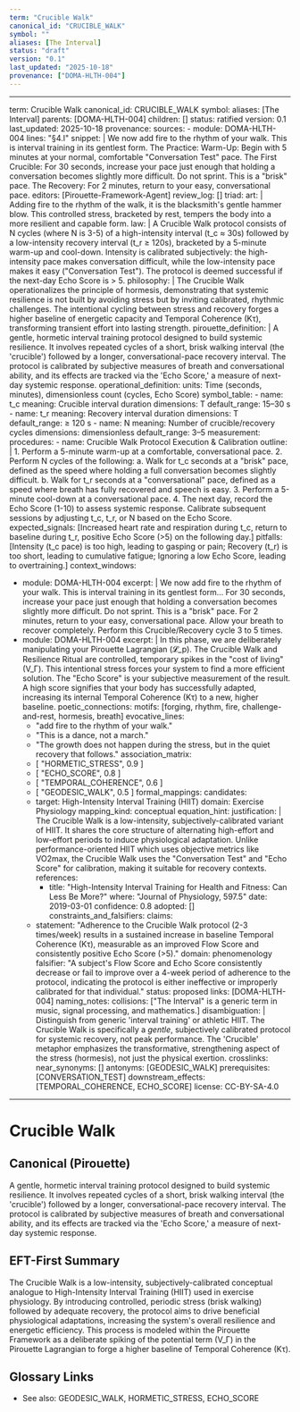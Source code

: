 ```yaml
---
term: "Crucible Walk"
canonical_id: "CRUCIBLE_WALK"
symbol: ""
aliases: [The Interval]
status: "draft"
version: "0.1"
last_updated: "2025-10-18"
provenance: ["DOMA-HLTH-004"]
---
```


---
term: Crucible Walk
canonical_id: CRUCIBLE_WALK
symbol: 
aliases: [The Interval]
parents: [DOMA-HLTH-004]
children: []
status: ratified
version: 0.1
last_updated: 2025-10-18
provenance:
  sources:
    - module: DOMA-HLTH-004
      lines: "§4.I"
      snippet: |
        We now add fire to the rhythm of your walk. This is interval training in its gentlest form. The Practice: Warm-Up: Begin with 5 minutes at your normal, comfortable "Conversation Test" pace. The First Crucible: For 30 seconds, increase your pace just enough that holding a conversation becomes slightly more difficult. Do not sprint. This is a "brisk" pace. The Recovery: For 2 minutes, return to your easy, conversational pace.
  editors: [Pirouette-Framework-Agent]
  review_log: []
triad:
  art: |
    Adding fire to the rhythm of the walk, it is the blacksmith's gentle hammer blow. This controlled stress, bracketed by rest, tempers the body into a more resilient and capable form.
  law: |
    A Crucible Walk protocol consists of N cycles (where N is 3-5) of a high-intensity interval (t_c ≈ 30s) followed by a low-intensity recovery interval (t_r ≥ 120s), bracketed by a 5-minute warm-up and cool-down. Intensity is calibrated subjectively: the high-intensity pace makes conversation difficult, while the low-intensity pace makes it easy ("Conversation Test"). The protocol is deemed successful if the next-day Echo Score is > 5.
  philosophy: |
    The Crucible Walk operationalizes the principle of hormesis, demonstrating that systemic resilience is not built by avoiding stress but by inviting calibrated, rhythmic challenges. The intentional cycling between stress and recovery forges a higher baseline of energetic capacity and Temporal Coherence (Kτ), transforming transient effort into lasting strength.
pirouette_definition: |
  A gentle, hormetic interval training protocol designed to build systemic resilience. It involves repeated cycles of a short, brisk walking interval (the 'crucible') followed by a longer, conversational-pace recovery interval. The protocol is calibrated by subjective measures of breath and conversational ability, and its effects are tracked via the 'Echo Score,' a measure of next-day systemic response.
operational_definition:
  units: Time (seconds, minutes), dimensionless count (cycles, Echo Score)
  symbol_table:
    - name: t_c
      meaning: Crucible interval duration
      dimensions: T
      default_range: 15–30 s
    - name: t_r
      meaning: Recovery interval duration
      dimensions: T
      default_range: ≥ 120 s
    - name: N
      meaning: Number of crucible/recovery cycles
      dimensions: dimensionless
      default_range: 3–5
  measurement:
    procedures:
      - name: Crucible Walk Protocol Execution & Calibration
        outline: |
          1.  Perform a 5-minute warm-up at a comfortable, conversational pace.
          2.  Perform N cycles of the following:
              a.  Walk for t_c seconds at a "brisk" pace, defined as the speed where holding a full conversation becomes slightly difficult.
              b.  Walk for t_r seconds at a "conversational" pace, defined as a speed where breath has fully recovered and speech is easy.
          3.  Perform a 5-minute cool-down at a conversational pace.
          4.  The next day, record the Echo Score (1-10) to assess systemic response. Calibrate subsequent sessions by adjusting t_c, t_r, or N based on the Echo Score.
        expected_signals: [Increased heart rate and respiration during t_c, return to baseline during t_r, positive Echo Score (>5) on the following day.]
        pitfalls: [Intensity (t_c pace) is too high, leading to gasping or pain; Recovery (t_r) is too short, leading to cumulative fatigue; Ignoring a low Echo Score, leading to overtraining.]
context_windows:
  - module: DOMA-HLTH-004
    excerpt: |
      We now add fire to the rhythm of your walk. This is interval training in its gentlest form... For 30 seconds, increase your pace just enough that holding a conversation becomes slightly more difficult. Do not sprint. This is a "brisk" pace. For 2 minutes, return to your easy, conversational pace. Allow your breath to recover completely. Perform this Crucible/Recovery cycle 3 to 5 times.
  - module: DOMA-HLTH-004
    excerpt: |
      In this phase, we are deliberately manipulating your Pirouette Lagrangian (𝓛_p). The Crucible Walk and Resilience Ritual are controlled, temporary spikes in the "cost of living" (V_Γ). This intentional stress forces your system to find a more efficient solution. The "Echo Score" is your subjective measurement of the result. A high score signifies that your body has successfully adapted, increasing its internal Temporal Coherence (Kτ) to a new, higher baseline.
poetic_connections:
  motifs: [forging, rhythm, fire, challenge-and-rest, hormesis, breath]
  evocative_lines:
    - "add fire to the rhythm of your walk."
    - "This is a dance, not a march."
    - "The growth does not happen during the stress, but in the quiet recovery that follows."
  association_matrix:
    - [ "HORMETIC_STRESS", 0.9 ]
    - [ "ECHO_SCORE", 0.8 ]
    - [ "TEMPORAL_COHERENCE", 0.6 ]
    - [ "GEODESIC_WALK", 0.5 ]
formal_mappings:
  candidates:
    - target: High-Intensity Interval Training (HIIT)
      domain: Exercise Physiology
      mapping_kind: conceptual
      equation_hint:
      justification: |
        The Crucible Walk is a low-intensity, subjectively-calibrated variant of HIIT. It shares the core structure of alternating high-effort and low-effort periods to induce physiological adaptation. Unlike performance-oriented HIIT which uses objective metrics like VO2max, the Crucible Walk uses the "Conversation Test" and "Echo Score" for calibration, making it suitable for recovery contexts.
      references:
        - title: "High-Intensity Interval Training for Health and Fitness: Can Less Be More?"
          where: "Journal of Physiology, 597.5"
          date: 2019-03-01
      confidence: 0.8
  adopted: []
constraints_and_falsifiers:
  claims:
    - statement: "Adherence to the Crucible Walk protocol (2-3 times/week) results in a sustained increase in baseline Temporal Coherence (Kτ), measurable as an improved Flow Score and consistently positive Echo Score (>5)."
      domain: phenomenology
      falsifier: "A subject's Flow Score and Echo Score consistently decrease or fail to improve over a 4-week period of adherence to the protocol, indicating the protocol is either ineffective or improperly calibrated for that individual."
      status: proposed
      links: [DOMA-HLTH-004]
naming_notes:
  collisions: ["The Interval" is a generic term in music, signal processing, and mathematics.]
  disambiguation: |
    Distinguish from generic 'interval training' or athletic HIIT. The Crucible Walk is specifically a *gentle*, subjectively calibrated protocol for systemic recovery, not peak performance. The 'Crucible' metaphor emphasizes the transformative, strengthening aspect of the stress (hormesis), not just the physical exertion.
crosslinks:
  near_synonyms: []
  antonyms: [GEODESIC_WALK]
  prerequisites: [CONVERSATION_TEST]
  downstream_effects: [TEMPORAL_COHERENCE, ECHO_SCORE]
license: CC-BY-SA-4.0
---

# Crucible Walk

## Canonical (Pirouette)
A gentle, hormetic interval training protocol designed to build systemic resilience. It involves repeated cycles of a short, brisk walking interval (the 'crucible') followed by a longer, conversational-pace recovery interval. The protocol is calibrated by subjective measures of breath and conversational ability, and its effects are tracked via the 'Echo Score,' a measure of next-day systemic response.

## EFT-First Summary
The Crucible Walk is a low-intensity, subjectively-calibrated conceptual analogue to High-Intensity Interval Training (HIIT) used in exercise physiology. By introducing controlled, periodic stress (brisk walking) followed by adequate recovery, the protocol aims to drive beneficial physiological adaptations, increasing the system's overall resilience and energetic efficiency. This process is modeled within the Pirouette Framework as a deliberate spiking of the potential term (V_Γ) in the Pirouette Lagrangian to forge a higher baseline of Temporal Coherence (Kτ).

## Glossary Links
- See also: GEODESIC_WALK, HORMETIC_STRESS, ECHO_SCORE